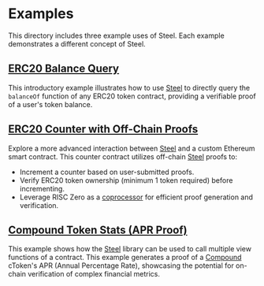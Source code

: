 # Examples
This directory includes three example uses of Steel. Each example demonstrates a different concept of Steel. 

## [ERC20 Balance Query](./erc20/README.md)

This introductory example illustrates how to use [Steel] to directly query the `balanceOf` function of any ERC20 token contract, providing a verifiable proof of a user's token balance.

## [ERC20 Counter with Off-Chain Proofs](./erc20-counter/README.md)

Explore a more advanced interaction between [Steel] and a custom Ethereum smart contract. This counter contract utilizes off-chain [Steel] proofs to:
- Increment a counter based on user-submitted proofs.
- Verify ERC20 token ownership (minimum 1 token required) before incrementing.
- Leverage RISC Zero as a [coprocessor] for efficient proof generation and verification.

## [Compound Token Stats (APR Proof)](./token-stats/README.md)

This example shows how the [Steel] library can be used to call multiple view functions of a contract.
This example generates a proof of a [Compound] cToken's APR (Annual Percentage Rate), showcasing the potential for on-chain verification of complex financial metrics.

[coprocessor]: https://risczero.com/blog/a-guide-to-zk-coprocessors-for-scalability
[Steel]: ../steel
[Compound]: https://compound.finance/
